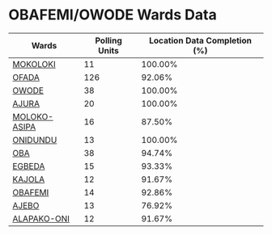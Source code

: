 
# OBAFEMI/OWODE Wards Data

| Wards | Polling Units | Location Data Completion (%) |
| ---- | ----- | ------- |
| [MOKOLOKI](./wards/17427-mokoloki) | 11 | 100.00% |
| [OFADA](./wards/17428-ofada) | 126 | 92.06% |
| [OWODE](./wards/17429-owode) | 38 | 100.00% |
| [AJURA](./wards/17430-ajura) | 20 | 100.00% |
| [MOLOKO-ASIPA](./wards/17431-moloko-asipa) | 16 | 87.50% |
| [ONIDUNDU](./wards/17432-onidundu) | 13 | 100.00% |
| [OBA](./wards/17433-oba) | 38 | 94.74% |
| [EGBEDA](./wards/17434-egbeda) | 15 | 93.33% |
| [KAJOLA](./wards/17435-kajola) | 12 | 91.67% |
| [OBAFEMI](./wards/17436-obafemi) | 14 | 92.86% |
| [AJEBO](./wards/17437-ajebo) | 13 | 76.92% |
| [ALAPAKO-ONI](./wards/17438-alapako-oni) | 12 | 91.67% |




